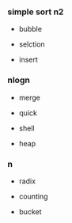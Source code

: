 
### simple sort  n2

+ bubble 

+ selction

+ insert

### nlogn 

+ merge 

+ quick

+ shell

+ heap

### n

+ radix

+ counting

+ bucket
